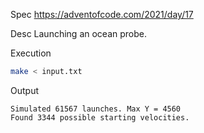 Spec https://adventofcode.com/2021/day/17

Desc Launching an ocean probe.

Execution

```bash
make < input.txt
```

Output

```
Simulated 61567 launches. Max Y = 4560
Found 3344 possible starting velocities.
```
